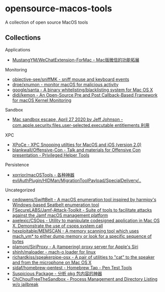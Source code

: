 # opensource-macos-tools

A collection of open source MacOS tools

## Collections

Applications

* [MustangYM/WeChatExtension-ForMac - Mac版微信的功能拓展](https://github.com/MustangYM/WeChatExtension-ForMac)

Monitoring

* [objective-see/sniffMK - sniff mouse and keyboard events](https://github.com/objective-see/sniffMK)
* [droe/xnumon - monitor macOS for malicious activity](https://github.com/droe/xnumon)
* [google/santa - A binary whitelisting/blacklisting system for Mac OS X](https://github.com/google/santa)
* [didi/kemon - An Open-Source Pre and Post Callback-Based Framework for macOS Kernel Monitoring](https://github.com/didi/kemon)

Sandbox

* [Mac sandbox escape, April 27 2020 by Jeff Johnson - com.apple.security.files.user-selected.executable entitlements 利用](https://lapcatsoftware.com/articles/sandbox-escape.html)

XPC

* [XPoCe - XPC Snooping utilties for MacOS and iOS (version 2.0)](http://newosxbook.com/tools/XPoCe2.html)
* [blankwall/Offensive-Con - Talk and materials for Offensive Con presentation - Privileged Helper Tools](https://github.com/blankwall/Offensive-Con)

Persistence

* [xorrior/macOSTools - 各种神器 evilAuthPlugin/HIDMan/MigrationToolPayload/SpecialDelivery/..](https://github.com/xorrior/macOSTools)

Uncategorized

* [cedowens/SwiftBelt - A macOS enumeration tool inspired by harmjoy's Windows-based Seatbelt enumeration tool](https://github.com/cedowens/SwiftBelt)
* [FSecureLABS/Jamf-Attack-Toolkit - Suite of tools to facilitate attacks against the Jamf macOS management platform](https://github.com/FSecureLABS/Jamf-Attack-Toolkit)
* [axelexic/CSOps - Utility to manipulate codesigned application in Mac OS X. Demonstrate the use of csops system call](https://github.com/axelexic/CSOps)
* [hexploitable/MEMSCAN - A memory scanning tool which uses mach_vm* to either dump memory or look for a specific sequence of bytes](https://github.com/hexploitable/MEMSCAN)
* [plamoni/SiriProxy - A (tampering) proxy server for Apple's Siri](https://github.com/plamoni/SiriProxy)
* [shinh/maloader - mach-o loader for linux](https://github.com/shinh/maloader)
* [richardkiss/speakerpipe-osx - A pair of utilities to "cat" to the speaker and from the microphone on Mac OS X](https://github.com/richardkiss/speakerpipe-osx)
* [sidaf/homebrew-pentest - Homebrew Tap - Pen Test Tools](https://github.com/sidaf/homebrew-pentest)
* [Suspicious Package - 分析 pkg 包内容的神器](https://mothersruin.com/software/SuspiciousPackage/get.html)
* [ChiChou/FreeTheSandbox - Process Management and Directory Listing w/o jailbreak](https://github.com/ChiChou/FreeTheSandbox)

